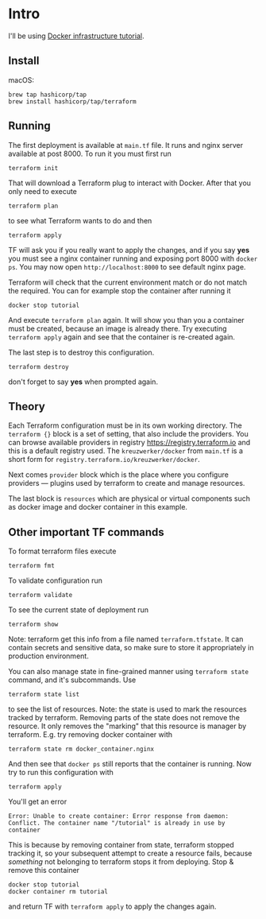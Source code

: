 # Intro

I'll be using [Docker infrastructure tutorial](https://developer.hashicorp.com/terraform/tutorials/docker-get-started).

## Install

macOS:
```shell
brew tap hashicorp/tap
brew install hashicorp/tap/terraform
```

## Running

The first deployment is available at `main.tf` file. It runs and nginx server available at post 8000. To run it you must first
run 
```shell
terraform init
```

That will download a Terraform plug to interact with Docker. After that you only need to execute

```shell
terraform plan
```

to see what Terraform wants to do and then 

```shell
terraform apply
```

TF will ask you if you really want to apply the changes, and if you say **yes** you must see a nginx container running and
exposing port 8000 with `docker ps`. You may now open `http://localhost:8000` to see default nginx page.

Terraform will check that the current environment match or do not match the required. You can for example stop the container
after running it
```shell
docker stop tutorial
```

And execute `terraform plan` again. It will show you than you a container must be created, because an image is already there. 
Try executing `terraform apply` again and see that the container is re-created again.

The last step is to destroy this configuration.

```shell
terraform destroy
```

don't forget to say **yes** when prompted again.

## Theory

Each Terraform configuration must be in its own working directory. The `terraform {}` block is a set of setting, that also 
include the providers. You can browse available providers in registry https://registry.terraform.io and this is a default 
registry used. The `kreuzwerker/docker` from `main.tf` is a short form for `registry.terraform.io/kreuzwerker/docker`. 

Next comes `provider` block which is the place where you configure providers — plugins used by terraform to create and 
manage resources.

The last block is `resources` which are physical or virtual components such as docker image and docker container in this 
example. 

## Other important TF commands

To format terraform files execute
```shell
terraform fmt
```

To validate configuration run
```shell
terraform validate
```

To see the current state of deployment run
```shell
terraform show
```

Note: terraform get this info from a file named `terraform.tfstate`. It can contain secrets and sensitive data, so make 
sure to store it appropriately in production environment. 

You can also manage state in fine-grained manner using `terraform state` command, and it's subcommands. Use
```shell
terraform state list
```

to see the list of resources. Note: the state is used to mark the resources tracked by terraform. Removing parts of the 
state does not remove the resource. It only removes the "marking" that this resource is manager by terraform. E.g. try 
removing docker container with 

```shell
terraform state rm docker_container.nginx
```

And then see that `docker ps` still reports that the container is running. Now try to run this configuration with
```shell
terraform apply
```

You'll get an error
```
Error: Unable to create container: Error response from daemon: Conflict. The container name "/tutorial" is already in use by container
```

This is because by removing container from state, terraform stopped tracking it, so your subsequent attempt to create a 
resource fails, because *something* not belonging to terraform stops it from deploying. Stop & remove this container 
```shell
docker stop tutorial
docker container rm tutorial
```

and return TF with `terraform apply` to apply the changes again.

